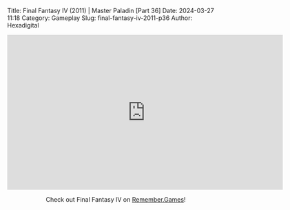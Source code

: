Title: Final Fantasy IV (2011) | Master Paladin [Part 36]
Date: 2024-03-27 11:18
Category: Gameplay
Slug: final-fantasy-iv-2011-p36
Author: Hexadigital

<center><iframe src="https://www.youtube.com/embed/qDQ6yghnBsU?feature=oembed" allow="accelerometer; autoplay; encrypted-media; gyroscope; picture-in-picture" width="640" height="360" frameborder="0"></iframe>

Check out Final Fantasy IV on [Remember.Games](https://remember.games/game/7757/final-fantasy-iv-the-complete-collection/)!</center>